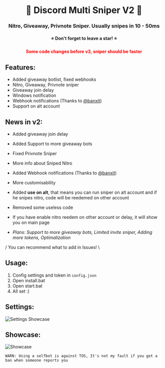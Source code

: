 <h1 align="center">💫 Discord Multi Sniper V2 💫</h1>
<h3 align="center">Nitro, Giveaway, Privnote Sniper. Usually snipes in 10 - 50ms</h3>
<h4 align="center">⭐ Don't forget to leave a star! ⭐</h4>
<h4 align="center" style="color: red;">Some code changes before v3, sniper should be faster</h4>

## Features:
- Added giveaway botlist, fixed webhooks
- Nitro, Giveaway, Privnote sniper
- Giveaway join delay
- Windows notification
- Webhook notifications (Thanks to [@banxit](https://github.com/banxit))
- Support on alt account

## News in v2:
- Added giveaway join delay
- Added Support to more giveaway bots
- Fixed Privnote Sniper
- More info about Sniped Nitro
- Added Webhook notifications (Thanks to [@banxit](https://github.com/banxit))
- More customisability
- Added **use on alt**, that means you can run sniper on alt account and if he snipes nitro, code will be reedemed on other account
- Removed some useless code
- If you have enable nitro reedem on other account or delay, it will show you on main page

- *Plans: Support to more giveaway bots, Limited invite sniper, Adding more tokens, Optimalization*

/ You can recommend what to add in Issues! \



## Usage:
1. Config settings and token in `config.json`
2. Open install.bat
3. Open start.bat
4. All set :)

## Settings:
![Settings Showcase](https://i.imgur.com/Bxe3s1Q.png)

## Showcase:
![Showcase](https://i.imgur.com/iEq1pLO.png)

`WARN: Using a selfbot is against TOS, It's not my fault if you get a ban when someone reports you`





